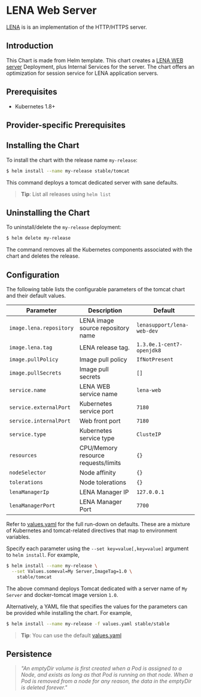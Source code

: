 # LENA Web Server

[LENA](http://devon.lgcns.com/html/lena.html) is is an implementation of the HTTP/HTTPS server.

## Introduction

This Chart is made from Helm template.
This chart creates a [LENA WEB server](http://http://devon.lgcns.com/html/lena.html) Deployment, plus Internal Services for the server.
The chart offers an optimization for session service for LENA application servers. 


## Prerequisites

- Kubernetes 1.8+ 

## Provider-specific Prerequisites


## Installing the Chart

To install the chart with the release name `my-release`:

```bash
$ helm install --name my-release stable/tomcat
```

This command deploys a tomcat dedicated server with sane defaults.

> **Tip**: List all releases using `helm list`

## Uninstalling the Chart

To uninstall/delete the `my-release` deployment:

```bash
$ helm delete my-release
```

The command removes all the Kubernetes components associated with the chart and deletes the release.

## Configuration

The following table lists the configurable parameters of the tomcat chart and their default values.

Parameter                       | Description                           | Default
------------------------------- | ------------------------------------- | ----------------------------------------------------------
`image.lena.repository`         | LENA image source repository name     | `lenasupport/lena-web-dev`
`image.lena.tag`                | LENA release tag.                     | `1.3.0e.1-cent7-openjdk8`
`image.pullPolicy`              | Image pull policy                     | `IfNotPresent`
`image.pullSecrets`             | Image pull secrets                    | `[]`
`service.name`                  | LENA WEB service name                 | `lena-web`
`service.externalPort`          | Kubernetes service port               | `7180`
`service.internalPort`          | Web front port                        | `7180`
`service.type`                  | Kubernetes service type               | `ClusteIP`
`resources`                     | CPU/Memory resource requests/limits   | `{}`
`nodeSelector`                  | Node affinity                         | `{}`
`tolerations`                   | Node tolerations                      | `{}`
`lenaManagerIp`                 | LENA Manager IP                       | `127.0.0.1`
`lenaManagerPort`               | LENA Manager Port                     | `7700`

Refer to [values.yaml](values.yaml) for the full run-down on defaults. These are a mixture of Kubernetes and tomcat-related directives that map to environment variables. 

Specify each parameter using the `--set key=value[,key=value]` argument to `helm install`. For example,

```bash
$ helm install --name my-release \
  --set Values.someval=My Server,ImageTag=1.0 \
    stable/tomcat
```

The above command deploys Tomcat dedicated with a server name of `My Server` and docker-tomcat image version `1.0`.

Alternatively, a YAML file that specifies the values for the parameters can be provided while installing the chart. For example,

```bash
$ helm install --name my-release -f values.yaml stable/stable
```

> **Tip**: You can use the default [values.yaml](values.yaml)

## Persistence

> *"An emptyDir volume is first created when a Pod is assigned to a Node, and exists as long as that Pod is running on that node. When a Pod is removed from a node for any reason, the data in the emptyDir is deleted forever."*

